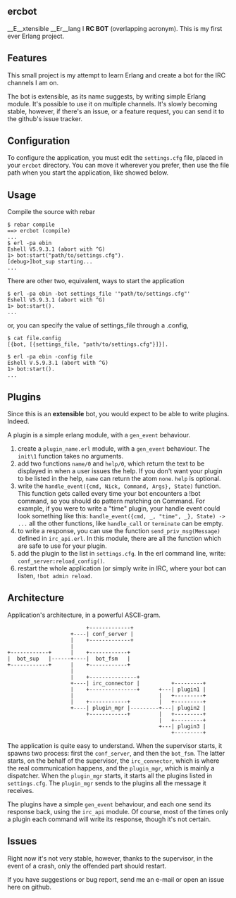 ercbot
--------------------

__E__xtensible __Er__lang I __RC BOT__ (overlapping acronym).
This is my first ever Erlang project.

Features
--------------------
This small project is my attempt to learn Erlang and create a bot for
the IRC channels I am on.

The bot is extensible, as its name suggests, by writing simple Erlang
module. It's possible to use it on multiple channels. 
It's slowly becoming stable, however, if there's an issue, or a
feature request, you can send it to the github's issue tracker.

Configuration
--------------------

To configure the application, you must edit the `settings.cfg` file,
placed in your `ercbot` directory. You can move it wherever you
prefer, then use the file path when you start the application, like
showed below.

Usage
--------------------
Compile the source with rebar 

    $ rebar compile
    ==> ercbot (compile)
    ...
    $ erl -pa ebin
    Eshell V5.9.3.1 (abort with ^G)
    1> bot:start("path/to/settings.cfg").
    [debug>]bot_sup starting...
    ...

There are other two, equivalent, ways to start the application

    $ erl -pa ebin -bot settings_file '"path/to/settings.cfg"'
    Eshell V5.9.3.1 (abort with ^G)
    1> bot:start().
    ...

or, you can specify the value of settings_file through a .config,
    
    $ cat file.config
    [{bot, [{settings_file, "path/to/settings.cfg"}]}].
    
    $ erl -pa ebin -config file
    Eshell V.5.9.3.1 (abort with ^G)
    1> bot:start().
    ...


Plugins
--------------------
Since this is an __extensible__ bot, you would expect to be able to
write plugins. Indeed.

A plugin is a simple erlang module, with a `gen_event` behaviour.

1. create a `plugin_name.erl` module, with a `gen_event` behaviour.
The `init\1` function takes no arguments.
2. add two functions `name/0` and `help/0`, which return
the text to be displayed in when a user issues the help. If you don't
want your plugin to be listed in the help, `name` can return the atom
`none`. `help` is optional.
3. write the `handle_event({cmd, Nick, Command, Args}, State)`
function. This function gets called every time your bot encounters a
!bot command, so you should do pattern matching on Command. For
example, if you were to write a "time" plugin, your handle event could
look something like this:
`handle_event({cmd, _, "time", _}, State) -> ...`
all the other functions, like `handle_call` or `terminate` can be empty.
4. to write a response, you can use the function
`send_priv_msg(Message)` defined in `irc_api.erl`. In this module,
there are all the function which are safe to use for your plugin.
5. add the plugin to the list in `settings.cfg`. In the erl command
line, write: `conf_server:reload_config()`.
6. restart the whole application (or simply write in IRC, where your
bot can listen, `!bot admin reload`.

Architecture
--------------------

Application's architecture, in a powerful ASCII-gram.


                             +-------------+
                        +----| conf_server |
                        |    +-------------+
                        |
    +------------+      |    +------------+
    |  bot_sup   |------+----|  bot_fsm   |
    +------------+      |    +------------+
                        |
                        |    +---------------+
                        +----| irc_connector |          +---------+
                        |    +---------------+      +---| plugin1 |
                        |                           |   +---------+
                        |    +------------+         |   +---------+
                        +----| plugin_mgr |---------+---| plugin2 |
                             +------------+         |   +---------+
                                                    |   +---------+
                                                    +---| plugin3 |
                                                        +---------+
                                                        
The application is quite easy to understand. When the supervisor
starts, it spawns two process: first the `conf_server`, and then the
`bot_fsm`. The latter starts, on the behalf of the supervisor, the
`irc_connector`, which is where the real communication happens, and
the `plugin_mgr`, which is mainly a dispatcher.
When the `plugin_mgr` starts, it starts all the plugins listed in
`settings.cfg`. The `plugin_mgr` sends to the plugins all the message
it receives.

The plugins have a simple `gen_event` behaviour, and each one send its
response back, using the `irc_api` module. Of course, most of the
times only a plugin each command will write its response, though it's
not certain.
                                                        
Issues
--------------------

Right now it's not very stable, however, thanks to the supervisor, in
the event of a crash, only the offended part should restart.

If you have suggestions or bug report, send me an e-mail or open an
issue here on github.

